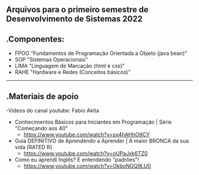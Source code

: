 Arquivos para o primeiro semestre de Desenvolvimento de Sistemas 2022
--------------
.Componentes:
--------------
- FPOO "Fundamentos de Programação Orientada a Objeto (java bean)"
- SOP "Sistemas Operacionais"
- LIMA "Linguagem de Marcação (html e css)"
- RAHE "Hardware e Redes (Conceitos básicos)"
--------------
.Materiais de apoio
--------------
-Vídeos do canal youtube: Fabio Akita
- Conhecimentos Básicos para Iniciantes em Programação | Série "Começando aos 40"
	- https://www.youtube.com/watch?v=sx4hAHhO9CY
- Guia DEFINITIVO de Aprendendo a Aprender | A maior BRONCA da sua vida [RATED R]
	- https://www.youtube.com/watch?v=oUPaJxk6TZ0
- Como eu aprendi Inglês? E entendendo "padrões"!
	- https://www.youtube.com/watch?v=OkboNGQ9LU0